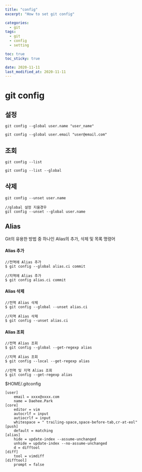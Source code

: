 ```yaml
---
title: "config"
excerpt: "How to set git config"

categories:
  - git
tags:
  - git
  - config
  - setting

toc: true
toc_sticky: true

date: 2020-11-11
last_modified_at: 2020-11-11
---
```

# git config

## 설정
```
git config --global user.name "user_name"

git config --global user.email "user@email.com"
```


## 조회
```
git config --list

git config --list --global
```


## 삭제
```
git config --unset user.name

//global 설정 지울경우
git config --unset --global user.name
```

## Alias

Git의 유용한 방법 중 하나인 Alias의 추가, 삭제 및 목록 명령어

#### Alias 추가
```
//전역에 Alias 추가
$ git config --global alias.ci commit

//지역에 Alias 추가
$ git config alias.ci commit
```

#### Alias 삭제
```
//전역 Alias 삭제
$ git config --global --unset alias.ci

//지역 Alias 삭제
$ git config --unset alias.ci
```

#### Alias 조회

```
//전역 Alias 조회
$ git config --global --get-regexp alias

//지역 Alias 조회
$ git config --local --get-regexp alias

//전역 및 지역 Alias 조회
$ git config --get-regexp alias	
```

$HOME/.gitconfig
```
[user]
    email = xxxx@xxxx.com
    name = Daehee.Park
[core]
    editor = vim 
    autocrlf = input
    autiocrlf = input
    whitespace = " trailing-space,space-before-tab,cr-at-eol"
[push]
    default = matching
[alias]
    hide = update-index --assume-unchanged
    unhide = update-index --no-assume-unchanged
    d = difftool
[diff]
    tool = vimdiff
[difftool]
    prompt = false
```

